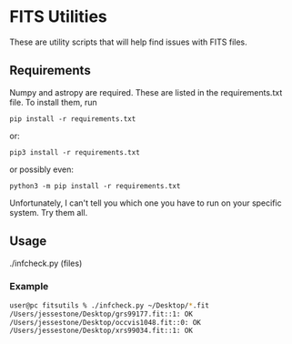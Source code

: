 # FITS Utilities

These are utility scripts that will help find issues with FITS files.

## Requirements

Numpy and astropy are required. These are listed in the requirements.txt file. To install them, run

```
pip install -r requirements.txt 
```

or:

```
pip3 install -r requirements.txt
```

or possibly even:

```
python3 -m pip install -r requirements.txt
```

Unfortunately, I can't tell you which one you have to run on your specific system. Try them all.

## Usage

./infcheck.py (files)

### Example

```bash
user@pc fitsutils % ./infcheck.py ~/Desktop/*.fit
/Users/jessestone/Desktop/grs99177.fit::1: OK
/Users/jessestone/Desktop/occvis1048.fit::0: OK
/Users/jessestone/Desktop/xrs99034.fit::1: OK
```

